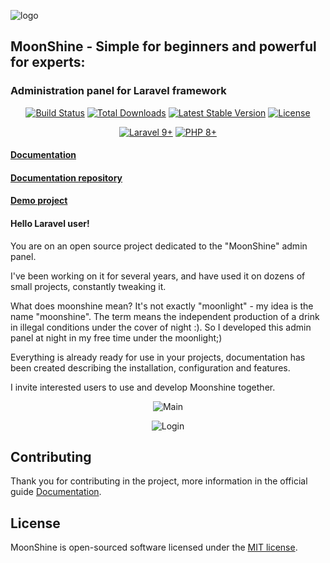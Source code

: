 ![logo](https://github.com/moonshine-software/moonshine/raw/2.x/art/lego.png)

## MoonShine - Simple for beginners and powerful for experts:
### Administration panel for Laravel framework


<p align="center">
    <a href="https://github.com/moonshine-software/moonshine/actions"><img src="https://github.com/moonshine-software/moonshine/workflows/tests/badge.svg" alt="Build Status"></a>
<a href="https://packagist.org/packages/moonshine/moonshine"><img src="https://img.shields.io/packagist/dt/moonshine/moonshine" alt="Total Downloads"></a>
<a href="https://packagist.org/packages/moonshine/moonshine"><img src="https://img.shields.io/packagist/v/moonshine/moonshine" alt="Latest Stable Version"></a>
<a href="https://packagist.org/packages/moonshine/moonshine"><img src="https://img.shields.io/packagist/l/moonshine/moonshine" alt="License"></a>
</p> 
<p align="center">
    <a href="https://laravel.com"><img alt="Laravel 9+" src="https://img.shields.io/badge/Laravel-10+-FF2D20?style=for-the-badge&logo=laravel"></a>
    <a href="https://laravel.com"><img alt="PHP 8+" src="https://img.shields.io/badge/PHP-8.1+-777BB4?style=for-the-badge&logo=php"></a>
</p>

#### [Documentation](https://moonshine-laravel.com)
#### [Documentation repository](https://github.com/moonshine-software/doc)
#### [Demo project](https://github.com/moonshine-software/demo-project)

#### Hello Laravel user!

You are on an open source project dedicated to the "MoonShine" admin panel.

I've been working on it for several years, and have used it on dozens of small projects, constantly tweaking it.

What does moonshine mean? It's not exactly "moonlight" - my idea is the name "moonshine".
The term means the independent production of a drink in illegal conditions under the cover of night :).
So I developed this admin panel at night in my free time under the moonlight;)

Everything is already ready for use in your projects, documentation has been created describing the installation, configuration and features.

I invite interested users to use and develop Moonshine together.

<p align="center">
<img src="https://moonshine-laravel.com/screenshots/main.png?v=2.0" alt="Main">
</p>

<p align="center">
<img src="https://moonshine-laravel.com/screenshots/login.png?v=2.0" alt="Login">
</p>

## Contributing

Thank you for contributing in the project, more information in the official guide [Documentation](https://moonshine-laravel.com/section/contribution).

## License

MoonShine is open-sourced software licensed under the [MIT license](LICENSE.md).



